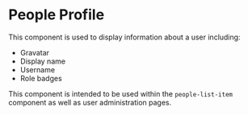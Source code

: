 # People Profile

This component is used to display information about a user including:

- Gravatar
- Display name
- Username
- Role badges

This component is intended to be used within the `people-list-item` component as well as user administration pages.
